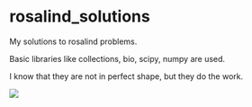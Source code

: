 # rosalind_solutions

My solutions to rosalind problems. 

Basic libraries like collections, bio, scipy, numpy are used.

I know that they are not in perfect shape, but they do the work.

![](https://c.tenor.com/fJAoBHWymY4AAAAC/do-not-touch-it-programmer.gif)
